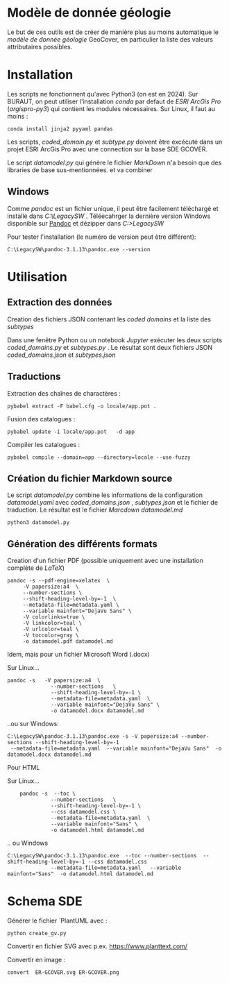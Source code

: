 Modèle de donnée géologie
=========================

Le but de ces outils est de créer de manière plus au moins automatique le _modèle de donnée géologie_ GeoCover, en
particulier la liste des valeurs attributaires possibles.


# Installation

Les scripts ne fonctionnent qu'avec Python3 (on est en 2024). Sur BURAUT, on peut utiliser l'installation _conda_ par 
defaut de _ESRI ArcGis Pro_ (_argispro-py3_) qui contient les modules nécessaires. Sur Linux, il faut au moins :

    conda install jinja2 pyyaml pandas

Les scripts, _coded_domain.py_ et _subtype.py_ doivent être excécuté dans un projet ESRI ArcGis Pro avec une connection
sur la base SDE GCOVER.

Le script _datamodel.py_  qui génère le fichier _MarkDown_ n'a besoin que des libraries de base sus-mentionnées.
et va combiner



## Windows

Comme _pandoc_ est un fichier unique, il peut être facilement téléchargé et installé dans _C:\LegacySW_ . Téléecahrger
la dernière version Windows disponible sur [Pandoc](https://github.com/jgm/pandoc/releases) et dézipper dans _C:>LegacySW_

Pour tester l'installation (le numéro de version peut être différent):

    C:\LegacySW\pandoc-3.1.13\pandoc.exe --version


# Utilisation

## Extraction des données

Creation des fichiers JSON contenant les _coded domains_ et la liste des _subtypes_

Dans une fenêtre Python ou un notebook _Jupyter_ exécuter les deux scripts _coded_domains.py_ et
_subtypes.py_ . Le résultat sont deux fichiers JSON _coded_domains.json_ et _subtypes.json_



## Traductions

Extraction des chaînes de charactères :

    pybabel extract -F babel.cfg -o locale/app.pot .
    
Fusion des catalogues :

    pybabel update -i locale/app.pot   -d app
    
Compiler les catalogues :
    
    pybabel compile --domain=app --directory=locale --use-fuzzy



## Création du fichier Markdown source

Le script _datamodel.py_ combine les informations de la configuration _datamodel.yaml_  avec _coded_domains.json_ , _subtypes.json_ et le fichier de traduction.
Le résultat est le fichier _Marcdown_ _datamodel.md_

    python3 datamodel.py

## Génération des différents formats

Creation d'un fichier PDF (possible uniquement avec une installation complète de _LaTeX_)

    pandoc -s --pdf-engine=xelatex  \
         -V papersize:a4  \
         --number-sections \
         --shift-heading-level-by=-1  \
         --metadata-file=metadata.yaml \
         --variable mainfont="DejaVu Sans" \
         -V colorlinks=true \
         -V linkcolor=teal \
         -V urlcolor=teal \
         -V toccolor=gray \
         -o datamodel.pdf datamodel.md

Idem, mais pour un fichier Microsoft Word (.docx)

Sur Linux...

    pandoc -s   -V papersize:a4  \
                  --number-sections   \
                  --shift-heading-level-by=-1 \
                  --metadata-file=metadata.yaml  \
                  --variable mainfont="DejaVu Sans" \
                  -o datamodel.docx datamodel.md

..ou sur Windows:

    C:\LegacySW\pandoc-3.1.13\pandoc.exe -s -V papersize:a4 --number-sections --shift-heading-level-by=-1
     --metadata-file=metadata.yaml  --variable mainfont="DejaVu Sans"  -o datamodel.docx datamodel.md

Pour HTML

Sur Linux...

        pandoc -s  --toc \
                  --number-sections   \
                  --shift-heading-level-by=-1 \
                  --css datamodel.css \
                  --metadata-file=metadata.yaml  \
                  --variable mainfont="Sans" \
                  -o datamodel.html datamodel.md
                  
.. ou Windows

    C:\LegacySW\pandoc-3.1.13\pandoc.exe  --toc --number-sections  --shift-heading-level-by=-1 --css datamodel.css 
                  --metadata-file=metadata.yaml   --variable mainfont="Sans"  -o datamodel.html datamodel.md


# Schema SDE

Générer le fichier `PlantUML  avec :

    python create_gv.py 
    
Convertir en fichier SVG avec p.ex. https://www.planttext.com/

Convertir en image :


    convert  ER-GCOVER.svg ER-GCOVER.png
